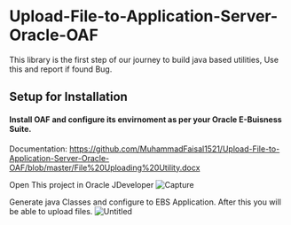 # Upload-File-to-Application-Server-Oracle-OAF
This library is the first step of our journey to build java based utilities, Use this and report if found Bug.

## Setup for Installation 

#### Install OAF and configure its envirnoment as per your Oracle E-Buisness Suite.

Documentation:
https://github.com/MuhammadFaisal1521/Upload-File-to-Application-Server-Oracle-OAF/blob/master/File%20Uploading%20Utility.docx

Open This project in Oracle JDeveloper
![Capture](https://user-images.githubusercontent.com/25382318/76599227-5a843d80-6526-11ea-8889-ca90e8a05fb0.PNG)

Generate java Classes and configure to EBS Application. After this you will be able to upload files.
![Untitled](https://user-images.githubusercontent.com/25382318/76598816-720ef680-6525-11ea-8bfa-fea1e06337a7.png)
